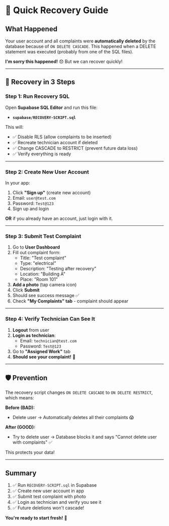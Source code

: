 # 🔄 Quick Recovery Guide

## What Happened

Your user account and all complaints were **automatically deleted** by the database because of `ON DELETE CASCADE`. This happened when a DELETE statement was executed (probably from one of the SQL files).

**I'm sorry this happened!** 😞 But we can recover quickly!

---

## 🚀 Recovery in 3 Steps

### Step 1: Run Recovery SQL

Open **Supabase SQL Editor** and run this file:
- **`supabase/RECOVERY-SCRIPT.sql`**

This will:
- ✅ Disable RLS (allow complaints to be inserted)
- ✅ Recreate technician account if deleted
- ✅ Change CASCADE to RESTRICT (prevent future data loss)
- ✅ Verify everything is ready

---

### Step 2: Create New User Account

In your app:
1. Click **"Sign up"** (create new account)
2. Email: `user@test.com`
3. Password: `Test@123`
4. Sign up and login

**OR** if you already have an account, just login with it.

---

### Step 3: Submit Test Complaint

1. Go to **User Dashboard**
2. Fill out complaint form:
   - Title: "Test complaint"
   - Type: "electrical"
   - Description: "Testing after recovery"
   - Location: "Building A"
   - Place: "Room 101"
3. **Add a photo** (tap camera icon)
4. Click **Submit**
5. Should see success message ✅
6. Check **"My Complaints" tab** - complaint should appear

---

### Step 4: Verify Technician Can See It

1. **Logout** from user
2. **Login as technician**:
   - Email: `technician@test.com`
   - Password: `Test@123`
3. Go to **"Assigned Work"** tab
4. **Should see your complaint!** 🎉

---

## 🛡️ Prevention

The recovery script changes `ON DELETE CASCADE` to `ON DELETE RESTRICT`, which means:

**Before (BAD):**
- Delete user → Automatically deletes all their complaints 😱

**After (GOOD):**
- Try to delete user → Database blocks it and says "Cannot delete user with complaints" ✅

This protects your data!

---

## Summary

1. ✅ Run `RECOVERY-SCRIPT.sql` in Supabase
2. ✅ Create new user account in app
3. ✅ Submit test complaint with photo
4. ✅ Login as technician and verify you see it
5. ✅ Future deletions won't cascade!

**You're ready to start fresh!** 🚀
